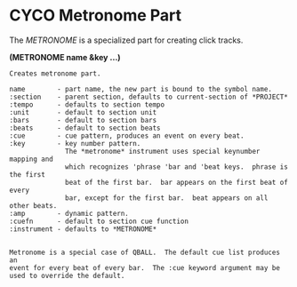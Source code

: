 # CYCO Metronome Part

The *METRONOME* is a specialized part for creating click tracks.

**(METRONOME name &key ...)**

    Creates metronome part.
	
	name        - part name, the new part is bound to the symbol name.
	:section    - parent section, defaults to current-section of *PROJECT*
	:tempo      - defaults to section tempo
	:unit       - default to section unit
	:bars       - default to section bars
	:beats      - default to section beats
	:cue        - cue pattern, produces an event on every beat.
	:key        - key number pattern.  
                  The *metronome* instrument uses special keynumber mapping and
                  which recognizes 'phrase 'bar and 'beat keys.  phrase is the first
                  beat of the first bar.  bar appears on the first beat of every
                  bar, except for the first bar.  beat appears on all other beats.
	:amp        - dynamic pattern.  
	:cuefn      - default to section cue function
	:instrument - defaults to *METRONOME*


    Metronome is a special case of QBALL.  The default cue list produces an
	event for every beat of every bar.  The :cue keyword argument may be
	used to override the default.
	
